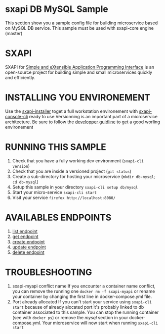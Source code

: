# sxapi DB MySQL Sample

This section show you a sample config file for building microservice based on MySQL DB service. This sample must be used with sxapi-core engine (master) 

SXAPI
=====
SXAPI for [Simple and eXtensible Application Programming Interface](https://github.com/startxfr/sxapi-core) 
is an open-source project for building simple and small microservices quickly and efficiently.

INSTALLING YOU ENVIRONEMENT
===========================
Use the [sxapi-installer](https://github.com/startxfr/sxapi-installer/blob/master/README.md) toget a full workstation environement with 
[sxapi-console-cli](https://github.com/startxfr/sxapi-console/blob/master/docs/2.CLI.md) ready to use
Versionning is an important part of a microservice architecture. Be sure to follow the [developper guidline](https://github.com/startxfr/sxapi-core/blob/master/docs/2.Develop.md) to get a good worling environement

RUNNING THIS SAMPLE
===================

1. Check that you have a fully working dev environment (```sxapi-cli version```)
2. Check that you are inside a versioned project (```git status```)
3. Create a sub-directory for hosting your microservice (```mkdir db-mysql; cd db-mysql```) 
4. Setup this sample in your directory ```sxapi-cli setup db/mysql```
5. Start your micro-service ```sxapi-cli start```
6. Visit your service ```firefox http://localhost:8080/```

AVAILABLES ENDPOINTS
====================

1. [list endpoint](https://github.com/startxfr/sxapi-core/blob/master/docs/resources/mysql.md#list-endpoint)
2. [get endpoint](https://github.com/startxfr/sxapi-core/blob/master/docs/resources/mysql.md#get-endpoint)
3. [create endpoint](https://github.com/startxfr/sxapi-core/blob/master/docs/resources/mysql.md#create-endpoint)
4. [update endpoint](https://github.com/startxfr/sxapi-core/blob/master/docs/resources/mysql.md#update-endpoint)
5. [delete endpoint](https://github.com/startxfr/sxapi-core/blob/master/docs/resources/mysql.md#delete-endpoint)

TROUBLESHOOTING
===============

1. sxapi-myapi conflict name
   If you encounter a container name conflict, you can remove the running one ```docker rm -f sxapi-myapi``` or rename your container by changing the first line in docker-compose.yml file.
2. Port already allocated
   If you can't start your service using ```sxapi-cli start``` because of already alocated port it's probably linked to db container associated to this sample.
   You can stop the running container (see with ```docker ps```) or remove the *mysql* section in your docker-compose.yml. Your microservice will now start when running ```sxapi-cli start```
